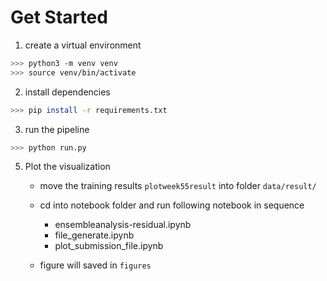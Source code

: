 # Get Started

1. create a virtual environment

```bash
>>> python3 -m venv venv
>>> source venv/bin/activate
```

2. install dependencies

```bash
>>> pip install -r requirements.txt
```

3. run the pipeline

```bash
>>> python run.py
```



5. Plot the visualization 
    - move the training results `plotweek55result` into folder `data/result/`
    - cd into notebook folder and run following notebook in sequence
        - ensembleanalysis-residual.ipynb
        - file_generate.ipynb
        - plot_submission_file.ipynb

    - figure will saved in `figures`
